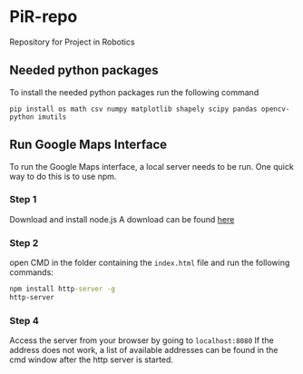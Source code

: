 # PiR-repo
Repository for Project in Robotics 

## Needed python packages
To install the needed python packages run the following command
```
pip install os math csv numpy matplotlib shapely scipy pandas opencv-python imutils
```


## Run Google Maps Interface
To run the Google Maps interface, a local server needs to be run. One quick way to do this is to use npm.

### Step 1
Download and install node.js
A download can be found [here](https://nodejs.org/en/download/)

### Step 2
open CMD in the folder containing the `index.html` file and run the following commands:
```cmd
npm install http-server -g
http-server
```

### Step 4
Access the server from your browser by going to `localhost:8080`
If the address does not work, a list of available addresses can be found in the cmd window after the http server is started.
